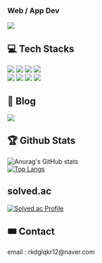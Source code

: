 <div>
<h3>Web / App Dev</h3>
<a href="https://hits.seeyoufarm.com"><img src="https://hits.seeyoufarm.com/api/count/incr/badge.svg?url=https%3A%2F%2Fgithub.com%2Fkangminhyuk1111%2Fhit-counter&count_bg=%2379C83D&title_bg=%23555555&icon=&icon_color=%23E7E7E7&title=hits&edge_flat=false"/></a>

## 💻 Tech Stacks
  <img src="https://img.shields.io/badge/typescript-3178C6?style=for-the-square&logo=typescript&logoColor=black"> 
    <img src="https://img.shields.io/badge/Java-007396?style=for-the-square&logo=Java&logoColor=white">
  <img src="https://img.shields.io/badge/Kotlin-7F52FF?style=for-the-square&logo=Kotlin&logoColor=white">
  <img src="https://img.shields.io/badge/Python-3776AB?style=for-the-square&logo=Python&logoColor=white">
  <br>
  <img src="https://img.shields.io/badge/mysql-4479A1?style=for-the-square&logo=mysql&logoColor=white">
  <img src="https://img.shields.io/badge/node.js-339933?style=for-the-square&logo=Node.js&logoColor=white">  
  <img src="https://img.shields.io/badge/jquery-0769AD?style=for-the-square&logo=jquery&logoColor=white">
  <img src="https://img.shields.io/badge/react-61DAFB?style=for-the-square&logo=react&logoColor=black"> 
  <br>

## 📗 Blog
<a href="https://kangminhyuk1111.tistory.com">
 <img src="https://img.shields.io/badge/Tistory-EC4815?style=for-the-square&logo=Tistory&logoColor=white">
</a>

<!--

## 🔨Project🔨
### 풀스택 프로젝트 심부릉 react + express + redux
#### 심부름이 필요한 사람들을 위한 커뮤니티 플랫폼
- http://52.62.33.115/

![ezgif com-video-to-gif (1)](https://github.com/kangminhyuk1111/kangminhyuk1111/assets/96116158/7f6050ff-672d-445d-b5e6-fa5aad90e693)


### 풀스택 채팅 앱 시바챗 ejs + socket.io
#### socket.io를 이용한 풀스택 채팅 웹어플리케이션
- http://115.85.180.211:8001/

![ezgif com-video-to-gif (9)](https://github.com/kangminhyuk1111/kangminhyuk1111/assets/96116158/2be3f38c-8098-4a8e-9a03-ecdd9be0a2c7)


### 프론트엔드 오늘의 가계부 HTML + CSS+ JS
#### 1인가구를 위한 소비,지출을 정리하는 가계부
- http://115.85.180.211:5050/

![ezgif com-video-to-gif (14)](https://github.com/kangminhyuk1111/kangminhyuk1111/assets/96116158/c904da23-b071-4b51-a2d4-076e5bb976ac)


### 풀스택 기차 자동예약 프로젝트 React + Flask (진행중..)
#### python모듈을 이용한 기차 자동매매 프로젝트
- 개발 중

![ezgif com-video-to-gif (19)](https://github.com/kangminhyuk1111/kangminhyuk1111/assets/96116158/e32b0c3e-e2cd-44b3-8320-89b38184b888)

 -->

## 🏆 Github Stats

![Anurag's GitHub stats](https://github-readme-stats.vercel.app/api?username=kangminhyuk1111&show_icons=true&theme=radical)<br/>
[![Top Langs](https://github-readme-stats.vercel.app/api/top-langs/?username=kangminhyuk1111&layout=compact)](https://github.com/anuraghazra/github-readme-stats)

## solved.ac
[![Solved.ac Profile](http://mazassumnida.wtf/api/v2/generate_badge?boj=rkdglqkr12)](https://solved.ac/백준아이디/)

## 🎟 Contact

  <p>email : rkdglqkr12@naver.com</p>

</div>
